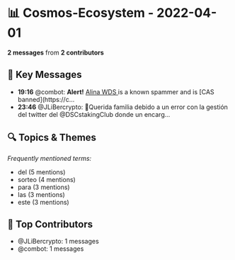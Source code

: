 # 📊 Cosmos-Ecosystem - 2022-04-01
**2 messages** from **2 contributors**

## 💬 Key Messages
- **19:16** @combot: **Alert!** [Alina WDS ](tg://user?id=5212177631) is a known spammer and is [CAS banned](https://c...
- **23:46** @JLiBercrypto: 💌Querida familia debido a un error con la gestión del twitter del @DSCstakingClub donde un encarg...

## 🔍 Topics & Themes
*Frequently mentioned terms:*
- del (5 mentions)
- sorteo (4 mentions)
- para (3 mentions)
- las (3 mentions)
- este (3 mentions)

## 👥 Top Contributors
- @JLiBercrypto: 1 messages
- @combot: 1 messages